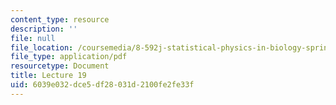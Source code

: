 ```yaml
---
content_type: resource
description: ''
file: null
file_location: /coursemedia/8-592j-statistical-physics-in-biology-spring-2011/6039e032dce5df28031d2100fe2fe33f_MIT8_592JS11_lec19.pdf
file_type: application/pdf
resourcetype: Document
title: Lecture 19
uid: 6039e032-dce5-df28-031d-2100fe2fe33f
---
```


